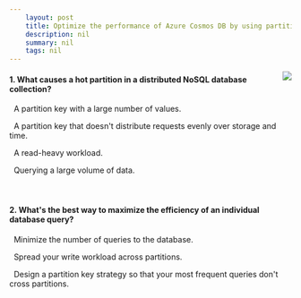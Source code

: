 ```yaml
---
    layout: post
    title: Optimize the performance of Azure Cosmos DB by using partitioning and indexing strategies - Identify a partition strategy for your Azure Cosmos DB data
    description: nil
    summary: nil
    tags: nil
---
```



 <a target="_blank" href="https://docs.microsoft.com/en-us/learn/modules/monitor-and-scale-cosmos-db/5-partition-lesson/"><i class="fas fa-external-link-alt"></i> </a>
 <img align="right" src="https://docs.microsoft.com/en-us/learn/achievements/monitor-azure-cosmos-db.svg">
####  1. What causes a hot partition in a distributed NoSQL database collection?


<i class='far fa-square'></i> &nbsp;&nbsp;A partition key with a large number of values.

<i class='fas fa-check-square' style='color: Dodgerblue;'></i> &nbsp;&nbsp;A partition key that doesn't distribute requests evenly over storage and time.

<i class='far fa-square'></i> &nbsp;&nbsp;A read-heavy workload.

<i class='far fa-square'></i> &nbsp;&nbsp;Querying a large volume of data.
<br />
<br />
<br />

####  2. What's the best way to maximize the efficiency of an individual database query?


<i class='far fa-square'></i> &nbsp;&nbsp;Minimize the number of queries to the database.

<i class='far fa-square'></i> &nbsp;&nbsp;Spread your write workload across partitions.

<i class='fas fa-check-square' style='color: Dodgerblue;'></i> &nbsp;&nbsp;Design a partition key strategy so that your most frequent queries don't cross partitions.
<br />
<br />
<br />
